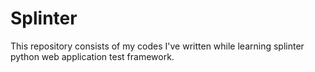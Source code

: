 # Splinter
This repository consists of my codes I've written while learning splinter python web application test framework.
